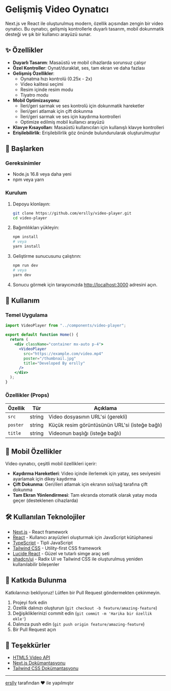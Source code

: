 # Gelişmiş Video Oynatıcı

Next.js ve React ile oluşturulmuş modern, özellik açısından zengin bir video oynatıcı. Bu oynatıcı, gelişmiş kontrollerle duyarlı tasarım, mobil dokunmatik desteği ve şık bir kullanıcı arayüzü sunar.

## ✨ Özellikler

- **Duyarlı Tasarım**: Masaüstü ve mobil cihazlarda sorunsuz çalışır
- **Özel Kontroller**: Oynat/duraklat, ses, tam ekran ve daha fazlası
- **Gelişmiş Özellikler**:
  - Oynatma hızı kontrolü (0.25x - 2x)
  - Video kalitesi seçimi
  - Resim içinde resim modu
  - Tiyatro modu
- **Mobil Optimizasyonu**:
  - İleri/geri sarmak ve ses kontrolü için dokunmatik hareketler
  - İleri/geri atlamak için çift dokunma
  - İleri/geri sarmak ve ses için kaydırma kontrolleri
  - Optimize edilmiş mobil kullanıcı arayüzü
- **Klavye Kısayolları**: Masaüstü kullanıcıları için kullanışlı klavye kontrolleri
- **Erişilebilirlik**: Erişilebilirlik göz önünde bulundurularak oluşturulmuştur

## 🚀 Başlarken

### Gereksinimler

- Node.js 16.8 veya daha yeni
- npm veya yarn

### Kurulum

1. Depoyu klonlayın:
   ```bash
   git clone https://github.com/erslly/video-player.git
   cd video-player
   ```

2. Bağımlılıkları yükleyin:
   ```bash
   npm install
   # veya
   yarn install
   ```

3. Geliştirme sunucusunu çalıştırın:
   ```bash
   npm run dev
   # veya
   yarn dev
   ```

4. Sonucu görmek için tarayıcınızda [http://localhost:3000](http://localhost:3000) adresini açın.

## 📖 Kullanım

### Temel Uygulama

```jsx
import VideoPlayer from "../components/video-player";

export default function Home() {
  return (
    <div className="container mx-auto p-4">
      <VideoPlayer
        src="https://example.com/video.mp4"
        poster="/thumbnail.jpg"
        title="Developed By erslly"
      />
    </div>
  );
}
```

### Özellikler (Props)

| Özellik | Tür | Açıklama |
|---------|-----|----------|
| `src` | string | Video dosyasının URL'si (gerekli) |
| `poster` | string | Küçük resim görüntüsünün URL'si (isteğe bağlı) |
| `title` | string | Videonun başlığı (isteğe bağlı) |

## 📱 Mobil Özellikler

Video oynatıcı, çeşitli mobil özellikleri içerir:

- **Kaydırma Hareketleri**: Video içinde ilerlemek için yatay, ses seviyesini ayarlamak için dikey kaydırma
- **Çift Dokunma**: Geri/ileri atlamak için ekranın sol/sağ tarafına çift dokunma
- **Tam Ekran Yönlendirmesi**: Tam ekranda otomatik olarak yatay moda geçer (desteklenen cihazlarda)

## 🛠️ Kullanılan Teknolojiler

- [Next.js](https://nextjs.org/) - React framework
- [React](https://reactjs.org/) - Kullanıcı arayüzleri oluşturmak için JavaScript kütüphanesi
- [TypeScript](https://www.typescriptlang.org/) - Tipli JavaScript
- [Tailwind CSS](https://tailwindcss.com/) - Utility-first CSS framework
- [Lucide React](https://lucide.dev/) - Güzel ve tutarlı simge araç seti
- [shadcn/ui](https://ui.shadcn.com/) - Radix UI ve Tailwind CSS ile oluşturulmuş yeniden kullanılabilir bileşenler

## 🤝 Katkıda Bulunma

Katkılarınızı bekliyoruz! Lütfen bir Pull Request göndermekten çekinmeyin.

1. Projeyi fork edin
2. Özellik dalınızı oluşturun (`git checkout -b feature/amazing-feature`)
3. Değişikliklerinizi commit edin (`git commit -m 'Harika bir özellik ekle'`)
4. Dalınıza push edin (`git push origin feature/amazing-feature`)
5. Bir Pull Request açın

## 🙏 Teşekkürler

- [HTML5 Video API](https://developer.mozilla.org/en-US/docs/Web/API/HTMLVideoElement)
- [Next.js Dokümantasyonu](https://nextjs.org/docs)
- [Tailwind CSS Dokümantasyonu](https://tailwindcss.com/docs)

---

[erslly](https://github.com/erslly) tarafından ❤️ ile yapılmıştır
